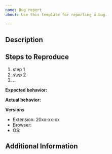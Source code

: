 ```yaml
---
name: Bug report
about: Use this template for reporting a bug.

---
```


<!--
This form is for reporting bugs or issues with the extension and not to report broken sites. To report a broken site use the 'Report Broken Site' link on the extension popup.

**Make sure that the bug you are reporting is reproducible on the latest version of the extension**
-->

## Description
<!-- Description of the issue -->

## Steps to Reproduce
<!-- How can we reproduce the bug ourselves -->
1. step 1
2. step 2
3. ...

**Expected behavior:**
<!-- What you expect to happen -->

**Actual behavior:**
<!-- What actually happens -->

**Versions**

<!--
To find the extension versions:
     Firefox: go to about:addons in the address bar, click DuckDuckGo Privacy Essentials, version is toward the bottom of the page.

     Chrome: go to about:extensions in the address bar, click "details" on DuckDuckGo Privacy Essentials, the version is listed near the top of the page.
-->

- Extension: 20xx-xx-xx
- Browser: <!-- Firefox, Chrome, Vivaldi ... Version number is not needed, but let us know if you're not on the normal production version of the browser. -->
- OS: <!-- Windows, Linux, Mac. Version number for the OS is not needed -->

## Additional Information
<!--
Provide additional context (optional):
1. Is the issue repeatable or intermittent?
2. Did this issue start after an upgrade to a new extension version? If so, can you repeat it using a pervious extension version?
3. Are there any errors in the extension debugging console?
4. Include screenshots if they're helpful.
-->
